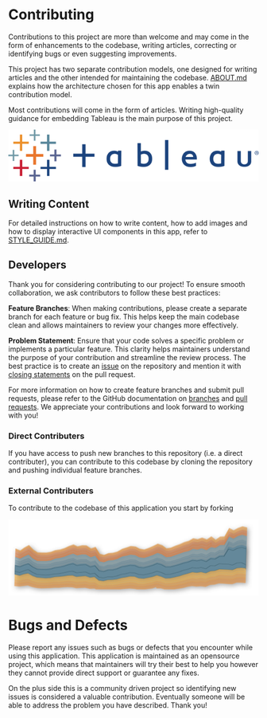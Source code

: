 # Contributing

Contributions to this project are more than welcome and may come in the form of enhancements to the codebase, writing articles, correcting or identifying bugs or even suggesting improvements.

This project has two separate contribution models, one designed for writing articles and the other intended for maintaining the codebase. [ABOUT.md](./ABOUT.md) explains how the architecture chosen for this app enables a twin contribution model.

Most contributions will come in the form of articles. Writing high-quality guidance for embedding Tableau is the main purpose of this project.

![tableau logo](../public/img/tableau/logo_text.png)

## Writing Content

For detailed instructions on how to write content, how to add images and how to display interactive UI components in this app, refer to [STYLE_GUIDE.md](/docs/STYLE_GUIDE.md).

## Developers

Thank you for considering contributing to our project! To ensure smooth collaboration, we ask contributors to follow these best practices:

**Feature Branches**: When making contributions, please create a separate branch for each feature or bug fix. This helps keep the main codebase clean and allows maintainers to review your changes more effectively.

**Problem Statement**: Ensure that your code solves a specific problem or implements a particular feature. This clarity helps maintainers understand the purpose of your contribution and streamline the review process. The best practice is to create an
[issue](https://docs.github.com/en/issues/tracking-your-work-with-issues/about-issues) on the repository and mention it with [closing statements](https://docs.github.com/en/issues/tracking-your-work-with-issues/linking-a-pull-request-to-an-issue) on the pull request.

For more information on how to create feature branches and submit pull requests, please refer to the GitHub documentation on [branches](https://docs.github.com/en/pull-requests/collaborating-with-pull-requests/proposing-changes-to-your-work-with-pull-requests/about-branches) and [pull requests](https://docs.github.com/en/pull-requests/collaborating-with-pull-requests/proposing-changes-to-your-work-with-pull-requests/about-pull-requests). We appreciate your contributions and look forward to working with you!

### Direct Contributers

If you have access to push new branches to this repository (i.e. a direct contributer), you can contribute to this codebase
by cloning the repository and pushing individual feature branches.

### External Contributers

To contribute to the codebase of this application you start by forking


![area chart](../public/img/tableau/stock/area_chart.png)

# Bugs and Defects

Please report any issues such as bugs or defects that you encounter while using this application. This application is
maintained as an opensource project, which means that maintainers will try their best to help you however they cannot
provide direct support or guarantee any fixes.

On the plus side this is a community driven project so identifying new issues is considered a valuable contribution.
Eventually someone will be able to address the problem you have described. Thank you!

